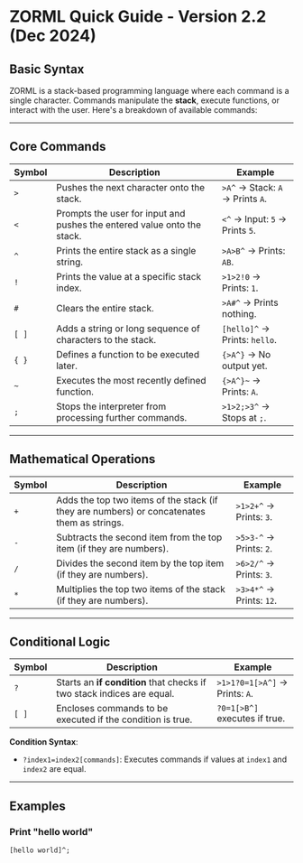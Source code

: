 # ZORML Quick Guide - Version 2.2 (Dec 2024)

## Basic Syntax
ZORML is a stack-based programming language where each command is a single character. Commands manipulate the **stack**, execute functions, or interact with the user. Here's a breakdown of available commands:

---

## Core Commands

| Symbol  | Description                                                                                   | Example                      |
|---------|-----------------------------------------------------------------------------------------------|------------------------------|
| `>`     | Pushes the next character onto the stack.                                                     | `>A^` → Stack: `A` → Prints `A`. |
| `<`     | Prompts the user for input and pushes the entered value onto the stack.                       | `<^` → Input: `5` → Prints `5`. |
| `^`     | Prints the entire stack as a single string.                                                   | `>A>B^` → Prints: `AB`.      |
| `!`     | Prints the value at a specific stack index.                                                   | `>1>2!0` → Prints: `1`.      |
| `#`     | Clears the entire stack.                                                                      | `>A#^` → Prints nothing.     |
| `[ ]`   | Adds a string or long sequence of characters to the stack.                                    | `[hello]^` → Prints: `hello`.|
| `{ }`   | Defines a function to be executed later.                                                      | `{>A^}` → No output yet.     |
| `~`     | Executes the most recently defined function.                                                  | `{>A^}~` → Prints: `A`.      |
| `;`     | Stops the interpreter from processing further commands.                                       | `>1>2;>3^` → Stops at `;`.   |

---

## Mathematical Operations

| Symbol  | Description                                                                                   | Example                      |
|---------|-----------------------------------------------------------------------------------------------|------------------------------|
| `+`     | Adds the top two items of the stack (if they are numbers) or concatenates them as strings.    | `>1>2+^` → Prints: `3`.      |
| `-`     | Subtracts the second item from the top item (if they are numbers).                            | `>5>3-^` → Prints: `2`.      |
| `/`     | Divides the second item by the top item (if they are numbers).                                | `>6>2/^` → Prints: `3`.      |
| `*`     | Multiplies the top two items of the stack (if they are numbers).                              | `>3>4*^` → Prints: `12`.     |

---

## Conditional Logic

| Symbol  | Description                                                                                   | Example                      |
|---------|-----------------------------------------------------------------------------------------------|------------------------------|
| `?`     | Starts an **if condition** that checks if two stack indices are equal.                        | `>1>1?0=1[>A^]` → Prints: `A`. |
| `[ ]`   | Encloses commands to be executed if the condition is true.                                    | `?0=1[>B^]` executes if true.|

**Condition Syntax**:
- `?index1=index2[commands]`: Executes commands if values at `index1` and `index2` are equal.

---

## Examples

### Print "hello world"
```zorml
[hello world]^;
